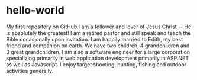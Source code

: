 # hello-world
My first repository on GitHub
I am a follower and lover of Jesus Christ -- He is absolutely the greatest!
I am a retired pastor and still speak and teach the Bible occasionally upon
invitation.
I am happily married to Edith, my best friend and companion on earth. We have
two children, 4 grandchildren and 3 great grandchildren.
I am also a software engineer for a large corporation specializing primarily
in web application development primarily in ASP.NET as well as Javascript.
I enjoy target shooting, hunting, fishing and outdoor activities generally.

